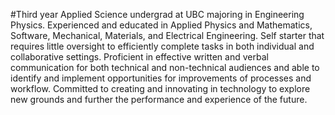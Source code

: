 #Third year Applied Science undergrad at UBC majoring in Engineering Physics. Experienced and educated in Applied Physics and Mathematics, Software, Mechanical, Materials, and Electrical Engineering. Self starter that requires little oversight to efficiently complete tasks in both individual and collaborative settings. Proficient in effective written and verbal communication for both technical and non-technical audiences and able to identify and implement opportunities for improvements of processes and workflow. Committed to creating and innovating in technology to explore new grounds and further the performance and experience of the future.
